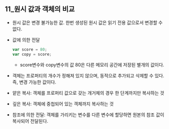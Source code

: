 ## 11_원시 값과 객체의 비교

- 원시 값은 변경 불가능한 값. 한번 생성된 원시 값은 읽기 전용 값으로서 변경할 수 없다.
- 값에 의한 전달
    
    ```jsx
    var score = 80;
    var copy = score;
    ```
    
    - score변수와 copy변수의 값 80은 다른 메모리 공간에 저장된 별개의 값이다.
- 객체는 프로퍼티의 개수가 정해져 있지 않으며, 동적으로 추가되고 삭제할 수 있다. 즉, 변경 가능한 값이다.
- 얕은 복사: 객체를 프로퍼티 값으로 갖는 개거체의 경우 한 단계까지만 복사하는 것
- 깊은 복사: 객체에 중첩되어 있는 객체까지 복사하는 것
- 참조에 의한 전달: 객체를 가리키는 변수를 다른 변수에 할당하면 원본의 참조 값이 복사되어 전달된다.
